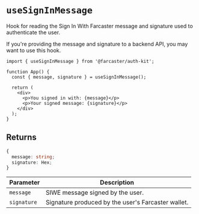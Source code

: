 # `useSignInMessage`

Hook for reading the Sign In With Farcaster message and signature used to authenticate the user.

If you're providing the message and signature to a backend API, you may want to use this hook.

```tsx
import { useSignInMessage } from '@farcaster/auth-kit';

function App() {
  const { message, signature } = useSignInMessage();

  return (
    <div>
      <p>You signed in with: {message}</p>
      <p>Your signed message: {signature}</p>
    </div>
  );
}
```

## Returns

```ts
{
  message: string;
  signature: Hex;
}
```

| Parameter   | Description                                        |
| ----------- | -------------------------------------------------- |
| `message`   | SIWE message signed by the user.                   |
| `signature` | Signature produced by the user's Farcaster wallet. |
